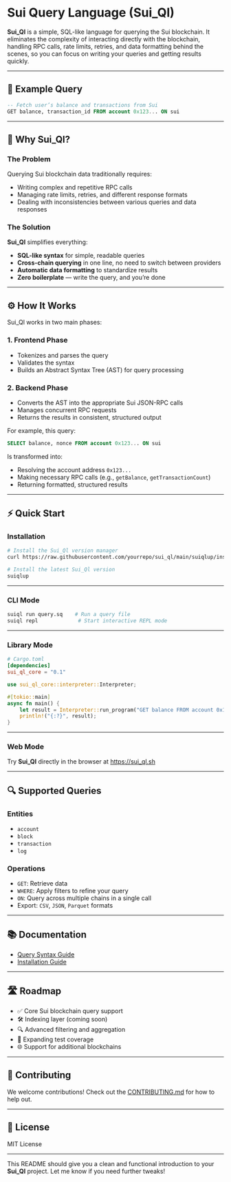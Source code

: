 # Sui Query Language (Sui\_Ql)

**Sui\_Ql** is a simple, SQL-like language for querying the Sui blockchain. It eliminates the complexity of interacting directly with the blockchain, handling RPC calls, rate limits, retries, and data formatting behind the scenes, so you can focus on writing your queries and getting results quickly.

---

## 🚀 Example Query

```sql
-- Fetch user’s balance and transactions from Sui
GET balance, transaction_id FROM account 0x123... ON sui
```

---

## 🧠 Why Sui\_Ql?

### The Problem

Querying Sui blockchain data traditionally requires:

* Writing complex and repetitive RPC calls
* Managing rate limits, retries, and different response formats
* Dealing with inconsistencies between various queries and data responses

### The Solution

**Sui\_Ql** simplifies everything:

* **SQL-like syntax** for simple, readable queries
* **Cross-chain querying** in one line, no need to switch between providers
* **Automatic data formatting** to standardize results
* **Zero boilerplate** — write the query, and you’re done

---

## ⚙️ How It Works

Sui\_Ql works in two main phases:

### 1. **Frontend Phase**

* Tokenizes and parses the query
* Validates the syntax
* Builds an Abstract Syntax Tree (AST) for query processing

### 2. **Backend Phase**

* Converts the AST into the appropriate Sui JSON-RPC calls
* Manages concurrent RPC requests
* Returns the results in consistent, structured output

For example, this query:

```sql
SELECT balance, nonce FROM account 0x123... ON sui
```

Is transformed into:

* Resolving the account address `0x123...`
* Making necessary RPC calls (e.g., `getBalance`, `getTransactionCount`)
* Returning formatted, structured results

---

## ⚡ Quick Start

### Installation

```bash
# Install the Sui_Ql version manager
curl https://raw.githubusercontent.com/yourrepo/sui_ql/main/suiqlup/install.sh | sh

# Install the latest Sui_Ql version
suiqlup
```

---

### CLI Mode

```bash
suiql run query.sq    # Run a query file
suiql repl             # Start interactive REPL mode
```

---

### Library Mode

```toml
# Cargo.toml
[dependencies]
sui_ql_core = "0.1"
```

```rust
use sui_ql_core::interpreter::Interpreter;

#[tokio::main]
async fn main() {
    let result = Interpreter::run_program("GET balance FROM account 0x123... ON sui").await.unwrap();
    println!("{:?}", result);
}
```

---

### Web Mode

Try **Sui\_Ql** directly in the browser at [https://sui\_ql.sh](https://sui_ql.sh)

---

## 🔍 Supported Queries

### Entities

* `account`
* `block`
* `transaction`
* `log`

### Operations

* `GET`: Retrieve data
* `WHERE`: Apply filters to refine your query
* `ON`: Query across multiple chains in a single call
* Export: `CSV`, `JSON`, `Parquet` formats

---

## 📚 Documentation

* [Query Syntax Guide](#)
* [Installation Guide](#)

---

## 🛣 Roadmap

* ✅ Core Sui blockchain query support
* 🛠 Indexing layer (coming soon)
* 🔍 Advanced filtering and aggregation
* 🧪 Expanding test coverage
* 🌐 Support for additional blockchains

---

## 🤝 Contributing

We welcome contributions! Check out the [CONTRIBUTING.md](./CONTRIBUTING.md) for how to help out.

---

## 🪪 License

MIT License

---

This README should give you a clean and functional introduction to your **Sui\_Ql** project. Let me know if you need further tweaks!

